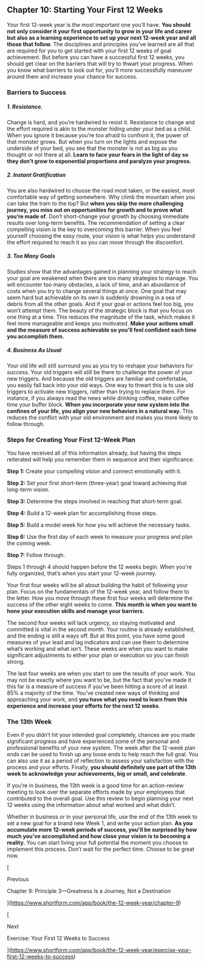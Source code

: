 ## Chapter 10: Starting Your First 12 Weeks

Your first 12-week year is the most important one you’ll have. **You should not only consider it your first opportunity to grow in your life and career but also as a learning experience to set up your next 12-week year and all those that follow.** The disciplines and principles you’ve learned are all that are required for you to get started with your first 12 weeks of goal achievement. But before you can have a successful first 12 weeks, you should get clear on the barriers that will try to thwart your progress. When you know what barriers to look out for, you'll more successfully maneuver around them and increase your chance for success.

### Barriers to Success

##### 1. Resistance.

Change is hard, and you’re hardwired to resist it. Resistance to change and the effort required is akin to the monster hiding under your bed as a child. When you ignore it because you’re too afraid to confront it, the power of that monster grows. But when you turn on the lights and expose the underside of your bed, you see that the monster is not as big as you thought or not there at all. **Learn to face your fears in the light of day so they don’t grow to exponential proportions and paralyze your progress.**

##### 2. Instant Gratification

You are also hardwired to choose the road most taken, or the easiest, most comfortable way of getting somewhere. Why climb the mountain when you can take the tram to the top? But **when you skip the more challenging journey, you miss out on opportunities for growth and to prove what you’re made of**. Don’t short-change your growth by choosing immediate results over long-term benefits. The recommendation of setting a clear compelling vision is the key to overcoming this barrier. When you feel yourself choosing the easy route, your vision is what helps you understand the effort required to reach it so you can move through the discomfort.

##### 3. Too Many Goals

Studies show that the advantages gained in planning your strategy to reach your goal are weakened when there are too many strategies to manage. You will encounter too many obstacles, a lack of time, and an abundance of costs when you try to change several things at once. One goal that may seem hard but achievable on its own is suddenly drowning in a sea of debris from all the other goals. And if your goal or actions feel too big, you won’t attempt them. The beauty of the strategic block is that you focus on one thing at a time. This reduces the magnitude of the task, which makes it feel more manageable and keeps you motivated. **Make your actions small and the measure of success achievable so you'll feel confident each time you accomplish them.**

##### 4. Business As Usual

Your old life will still surround you as you try to reshape your behaviors for success. Your old triggers will still be there to challenge the power of your new triggers. And because the old triggers are familiar and comfortable, you easily fall back into your old ways. One way to thwart this is to use old triggers to activate new triggers, rather than trying to replace them. For instance, if you always read the news while drinking coffee, make coffee time your buffer block. **When you incorporate your new system into the confines of your life, you align your new behaviors in a natural way.** This reduces the conflict with your old environment and makes you more likely to follow through.

### Steps for Creating Your First 12-Week Plan

You have received all of this information already, but having the steps reiterated will help you remember them in sequence and their significance.

**Step 1:** Create your compelling vision and connect emotionally with it.

**Step 2:** Set your first short-term (three-year) goal toward achieving that long-term vision.

**Step 3:** Determine the steps involved in reaching that short-term goal.

**Step 4:** Build a 12-week plan for accomplishing those steps.

**Step 5:** Build a model week for how you will achieve the necessary tasks.

**Step 6:** Use the first day of each week to measure your progress and plan the coming week.

**Step 7:** Follow through.

Steps 1 through 4 should happen before the 12 weeks begin. When you're fully organized, that’s when you start your 12-week journey.

Your first four weeks will be all about building the habit of following your plan. Focus on the fundamentals of the 12-week year, and follow them to the letter. How you move through these first four weeks will determine the success of the other eight weeks to come. **This month is when you want to hone your execution skills and manage your barriers.**

The second four weeks will lack urgency, so staying motivated and committed is vital in the second month. Your routine is already established, and the ending is still a ways off. But at this point, you have some good measures of your lead and lag indicators and can use them to determine what’s working and what isn’t. These weeks are when you want to make significant adjustments to either your plan or execution so you can finish strong.

The last four weeks are when you start to see the results of your work. You may not be exactly where you want to be, but the fact that you’ve made it this far is a measure of success if you’ve been hitting a score of at least 85% a majority of the time. You’ve created new ways of thinking and approaching your work, and **you have what you need to learn from this experience and increase your efforts for the next 12 weeks**.

### The 13th Week

Even if you didn’t hit your intended goal completely, chances are you made significant progress and have experienced some of the personal and professional benefits of your new system. The week after the 12-week plan ends can be used to finish up any loose ends to help reach the full goal. You can also use it as a period of reflection to assess your satisfaction with the process and your efforts. Finally, **you should definitely use part of the 13th week to acknowledge your achievements, big or small, and celebrate**.

If you’re in business, the 13th week is a good time for an action-review meeting to look over the separate efforts made by your employees that contributed to the overall goal. Use this review to begin planning your next 12 weeks using the information about what worked and what didn’t.

Whether in business or in your personal life, use the end of the 13th week to set a new goal for a brand new Week 1, and write your action plan. **As you accumulate more 12-week periods of success, you'll be surprised by how much you’ve accomplished and how close your vision is to becoming a reality.** You can start living your full potential the moment you choose to implement this process. Don’t wait for the perfect time. Choose to be great now.

[

Previous

Chapter 9: Principle 3—Greatness Is a Journey, Not a Destination

](https://www.shortform.com/app/book/the-12-week-year/chapter-9)

[

Next

Exercise: Your First 12 Weeks to Success

](https://www.shortform.com/app/book/the-12-week-year/exercise-your-first-12-weeks-to-success)